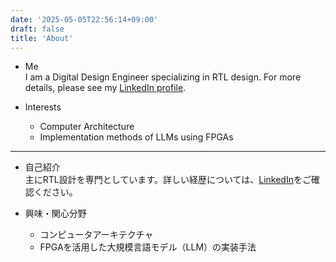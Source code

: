 ```yaml
---
date: '2025-05-05T22:56:14+09:00'
draft: false
title: 'About'
---
```


- Me  
  I am a Digital Design Engineer specializing in RTL design. For more details, please see my [LinkedIn profile][1].

- Interests  
  - Computer Architecture  
  - Implementation methods of LLMs using FPGAs

***

- 自己紹介  
  主にRTL設計を専門としています。詳しい経歴については、[LinkedIn][1]をご確認ください。

- 興味・関心分野  
  - コンピュータアーキテクチャ  
  - FPGAを活用した大規模言語モデル（LLM）の実装手法


[1]: https://www.linkedin.com/in/r-tatsu
